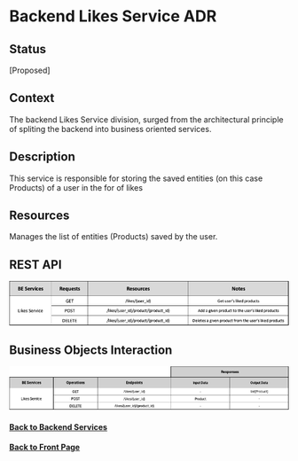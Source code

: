 # Backend Likes Service ADR

## Status

[Proposed]

## Context

The backend Likes Service division, surged from the architectural principle of spliting the backend into business oriented services. 

## Description

This service is responsible for storing the saved entities (on this case Products) of a user in the for of likes

## Resources

Manages the list of entities (Products) saved by the user.


## REST API

<img src="../requests/assets/LikesService.png" alt="REST Likes Service" />

## Business Objects Interaction


<img src="../business-objects/assets/LikesBOs.png" alt="Business Objects Interaction"  />

#### [Back to Backend Services](./README.md)
#### [Back to Front Page](../README.md)